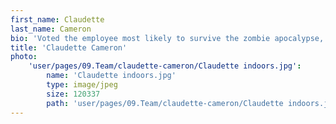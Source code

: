 ```yaml
---
first_name: Claudette
last_name: Cameron
bio: 'Voted the employee most likely to survive the zombie apocalypse, Claude is a lean, mean, PR machine. Working for agencies and client side for companies such as IBM and SAS means Claude knows her Shiraz from her Malbec and her McVities from her Fox’s. It’s rumoured that petrol-head Claude can build a client’s profile faster than Vanoss speed runs. Mainly because she doesn’t wait for opportunity – she creates it. '
title: 'Claudette Cameron'
photo:
    'user/pages/09.Team/claudette-cameron/Claudette indoors.jpg':
        name: 'Claudette indoors.jpg'
        type: image/jpeg
        size: 120337
        path: 'user/pages/09.Team/claudette-cameron/Claudette indoors.jpg'
---
```



